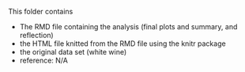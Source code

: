 This folder contains
- The RMD file containing the analysis (final plots and summary, and reflection)
- the HTML file knitted from the RMD file using the knitr package
- the original data set (white wine)
- reference: N/A
